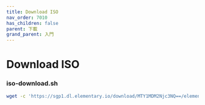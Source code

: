```yaml
---
title: Download ISO
nav_order: 7010
has_children: false
parent: 下載
grand_parent: 入門
---
```




# Download ISO


### iso-download.sh

``` sh
wget -c 'https://sgp1.dl.elementary.io/download/MTY1MDM2Njc3NQ==/elementaryos-6.1-stable.20211218-rc.iso' -O elementaryos-6.1-stable.20211218-rc.iso
```

